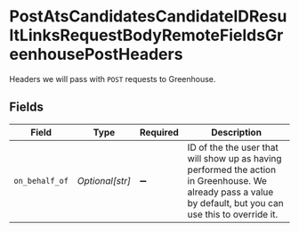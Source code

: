 # PostAtsCandidatesCandidateIDResultLinksRequestBodyRemoteFieldsGreenhousePostHeaders

Headers we will pass with `POST` requests to Greenhouse.


## Fields

| Field                                                                                                                                                       | Type                                                                                                                                                        | Required                                                                                                                                                    | Description                                                                                                                                                 |
| ----------------------------------------------------------------------------------------------------------------------------------------------------------- | ----------------------------------------------------------------------------------------------------------------------------------------------------------- | ----------------------------------------------------------------------------------------------------------------------------------------------------------- | ----------------------------------------------------------------------------------------------------------------------------------------------------------- |
| `on_behalf_of`                                                                                                                                              | *Optional[str]*                                                                                                                                             | :heavy_minus_sign:                                                                                                                                          | ID of the the user that will show up as having performed the action in Greenhouse. We already pass a value by default, but you can use this to override it. |